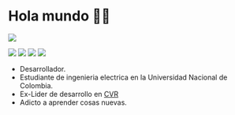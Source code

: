 # Hola mundo 👋😉
<img src="https://i.imgur.com/4DTLG5s.png" />
<p dir="auto">
<img src="https://img.shields.io/badge/C%2B%2B-00599C?style=for-the-badge&logo=c%2B%2B&logoColor=white" />
<img src="https://img.shields.io/badge/JavaScript-323330?style=for-the-badge&logo=javascript&logoColor=F7DF1E" />
<img src="https://img.shields.io/badge/Lua-2C2D72?style=for-the-badge&logo=lua&logoColor=white" />
<img src="https://img.shields.io/badge/C%23-239120?style=for-the-badge&logo=c-sharp&logoColor=white" />
</p>
<ul type=”A”>
  <li>Desarrollador.</li>
  <li>Estudiante de ingenieria electrica en la Universidad Nacional de Colombia.</li>
  <li>Ex-Lider de desarrollo en <a href="http://colombianvirtualreality.com">CVR</a></li>
  <li>Adicto a aprender cosas nuevas.</li>
</ul>


